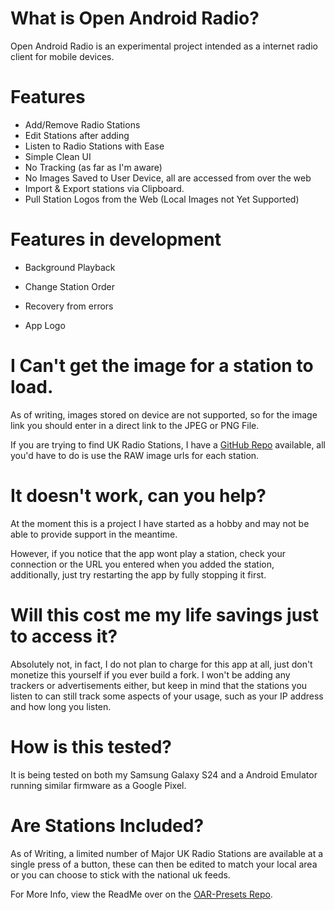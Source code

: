 # What is Open Android Radio?
Open Android Radio is an experimental project intended as a internet radio client for mobile devices.

# Features
- Add/Remove Radio Stations
- Edit Stations after adding
- Listen to Radio Stations with Ease
- Simple Clean UI
- No Tracking (as far as I'm aware)
- No Images Saved to User Device, all are accessed from over the web
- Import & Export stations via Clipboard.
- Pull Station Logos from the Web (Local Images not Yet Supported)
 
# Features in development
- Background Playback
- Change Station Order

- Recovery from errors
- App Logo

# I Can't get the image for a station to load.
As of writing, images stored on device are not supported, so for the image link you should enter in a direct link to the JPEG or PNG File.

If you are trying to find UK Radio Stations, I have a [GitHub Repo](https://github.com/TypicalNerds/LakesideTV-Channel-Logos/tree/main/Radio) available, all you'd have to do is use the RAW image urls for each station.

# It doesn't work, can you help?
At the moment this is a project I have started as a hobby and may not be able to provide support in the meantime.

However, if you notice that the app wont play a station, check your connection or the URL you entered when you added the station, additionally, just try restarting the app by fully stopping it first.

# Will this cost me my life savings just to access it?
Absolutely not, in fact, I do not plan to charge for this app at all, just don't monetize this yourself if you ever build a fork.
I won't be adding any trackers or advertisements either, but keep in mind that the stations you listen to can still track some aspects of your usage, such as your IP address and how long you listen.

# How is this tested?
It is being tested on both my Samsung Galaxy S24 and a Android Emulator running similar firmware as a Google Pixel.

# Are Stations Included?
As of Writing, a limited number of Major UK Radio Stations are available at a single press of a button, these can then be edited to match your local area or you can choose to stick with the national uk feeds.

For More Info, view the ReadMe over on the [OAR-Presets Repo](https://github.com/TypicalNerds/OAR-Presets).
